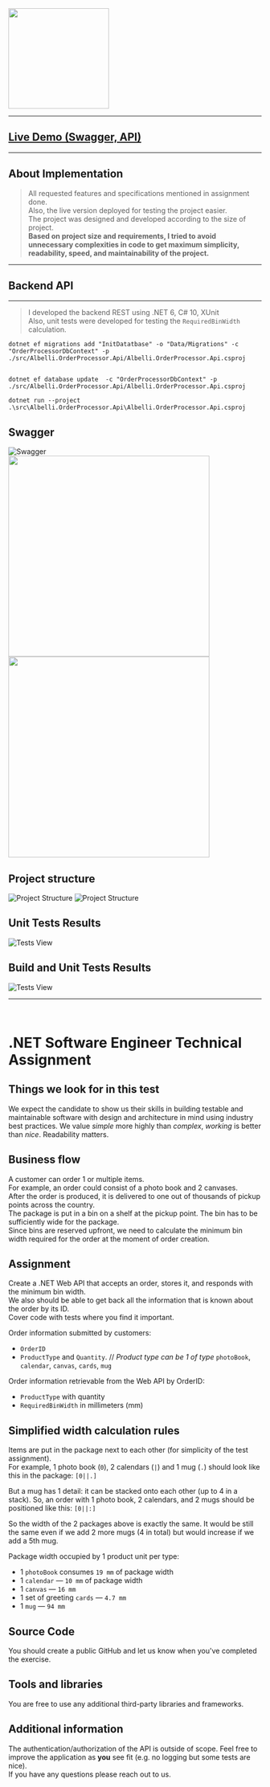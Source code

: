 
<img src="docs/albelli_logo.png" width="200">

---
## [Live Demo (Swagger, API) ](https://albelli.mesbahi.net/swagger/index.html)
---
## About Implementation
> All requested features and specifications mentioned in assignment done.<br>Also, the live version deployed for testing the project easier.<br>The project was designed and developed according to the size of project.<br>**Based on project size and requirements, I tried to avoid unnecessary complexities in code to get maximum simplicity, readability, speed, and maintainability of the project.**
---


## **Backend API**
---
> I developed the backend REST using .NET 6, C# 10, XUnit<br> Also, unit tests were developed for testing the ```RequiredBinWidth``` calculation.<br>

```
dotnet ef migrations add "InitDatatbase" -o "Data/Migrations" -c "OrderProcessorDbContext" -p ./src/Albelli.OrderProcessor.Api/Albelli.OrderProcessor.Api.csproj


dotnet ef database update  -c "OrderProcessorDbContext" -p ./src/Albelli.OrderProcessor.Api/Albelli.OrderProcessor.Api.csproj

dotnet run --project .\src\Albelli.OrderProcessor.Api\Albelli.OrderProcessor.Api.csproj
```

## **Swagger**
![Swagger](docs/swagger1.png)
<br>
<img src="docs/swagger2.png" width="400">
<img src="docs/swagger3.png" width="400">

## **Project structure**
![Project Structure](docs/project_structure.png)
![Project Structure](docs/project_structure2.png)

## **Unit Tests Results**
![Tests View](docs/unit_tests.png)

## **Build and Unit Tests Results**
![Tests View](docs/build.png)


---
<br>

# .NET Software Engineer Technical Assignment

## Things we look for in this test

We expect the candidate to show us their skills in building testable and maintainable software with design and architecture in mind using industry best practices.
We value _simple_ more highly than _complex_, _working_ is better than _nice_. Readability matters.

## Business flow

A customer can order 1 or multiple items.  
For example, an order could consist of a photo book and 2 canvases.  
After the order is produced, it is delivered to one out of thousands of pickup points across the country.  
The package is put in a bin on a shelf at the pickup point. The bin has to be sufficiently wide for the package.  
Since bins are reserved upfront, we need to calculate the minimum bin width required for the order at the moment of order creation.  

## Assignment

Create a .NET Web API that accepts an order, stores it, and responds with the minimum bin width.  
We also should be able to get back all the information that is known about the order by its ID.  
Cover code with tests where you find it important.  

Order information submitted by customers:

* `OrderID`
* `ProductType` and `Quantity`. // _Product type can be 1 of type_ `photoBook`, `calendar`, `canvas`, `cards`, `mug`

Order information retrievable from the Web API by OrderID:
* `ProductType` with quantity
* `RequiredBinWidth` in millimeters (mm)

## Simplified width calculation rules

Items are put in the package next to each other (for simplicity of the test assignment).  
For example, 1 photo book (`0`), 2 calendars (`|`) and 1 mug (`.`) should look like this in the package:
`[0||.]`

But a mug has 1 detail: it can be stacked onto each other (up to 4 in a stack). So, an order with 1 photo book, 2 calendars, and 2 mugs should be positioned like this:
`[0||:]`

So the width of the 2 packages above is exactly the same. It would be still the same even if we add 2 more mugs (4 in total) but would increase if we add a 5th mug.

Package width occupied by 1 product unit per type:

* 1 `photoBook` consumes `19 mm` of package width
* 1 `calendar` — `10 mm` of package width
* 1 `canvas` — `16 mm`
* 1 set of greeting `cards` — `4.7 mm`
* 1 `mug` — `94 mm`

## Source Code

You should create a public GitHub and let us know when you've completed the exercise.

## Tools and libraries

You are free to use any additional third-party libraries and frameworks.

## Additional information

The authentication/authorization of the API is outside of scope.
Feel free to improve the application as **you** see fit (e.g. no logging but some tests are nice).  
If you have any questions please reach out to us.